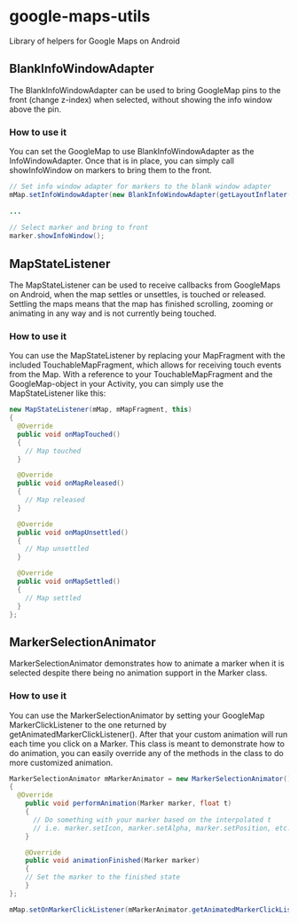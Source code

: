 # google-maps-utils
Library of helpers for Google Maps on Android

## BlankInfoWindowAdapter

The BlankInfoWindowAdapter can be used to bring GoogleMap pins to the front (change z-index) when selected, without showing the info window above the pin.

### How to use it
You can set the GoogleMap to use BlankInfoWindowAdapter as the InfoWindowAdapter.  Once that is in place, you can simply call showInfoWindow on markers to bring them to the front.  

```java
// Set info window adapter for markers to the blank window adapter
mMap.setInfoWindowAdapter(new BlankInfoWindowAdapter(getLayoutInflater()));
		
...
		
// Select marker and bring to front
marker.showInfoWindow();
```

## MapStateListener

The MapStateListener can be used to receive callbacks from GoogleMaps on Android, when the map settles or unsettles, is touched or released. Settling the maps means that the map has finished scrolling, zooming or animating in any way and is not currently being touched.

### How to use it
You can use the MapStateListener by replacing your MapFragment with the included TouchableMapFragment, which allows for receiving touch events from the Map.
With a reference to your TouchableMapFragment and the GoogleMap-object in your Activity, you can simply use the MapStateListener like this:

```java
new MapStateListener(mMap, mMapFragment, this) 
{
  @Override
  public void onMapTouched() 
  {
    // Map touched
  }

  @Override
  public void onMapReleased() 
  {
    // Map released
  }

  @Override
  public void onMapUnsettled() 
  {
    // Map unsettled
  }

  @Override
  public void onMapSettled() 
  {
    // Map settled
  }
};
```

## MarkerSelectionAnimator

MarkerSelectionAnimator demonstrates how to animate a marker when it is selected despite there being no animation support in the Marker class.

### How to use it
You can use the MarkerSelectionAnimator by setting your GoogleMap MarkerClickListener to the one returned by getAnimatedMarkerClickListener().  After that your custom animation will run each time you click on a Marker.  This class is meant to demonstrate how to do animation, you can easily override any of the methods in the class to do more customized animation.

```java
MarkerSelectionAnimator mMarkerAnimator = new MarkerSelectionAnimator()
{
  @Override
	public void performAnimation(Marker marker, float t)
	{
	  // Do something with your marker based on the interpolated t
	  // i.e. marker.setIcon, marker.setAlpha, marker.setPosition, etc.
	}

	@Override
	public void animationFinished(Marker marker)
	{
    // Set the marker to the finished state
	}
};

mMap.setOnMarkerClickListener(mMarkerAnimator.getAnimatedMarkerClickListener())
```

